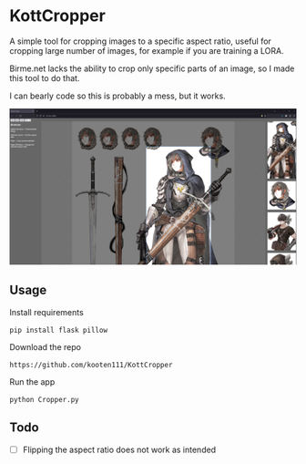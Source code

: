 
# KottCropper

A simple tool for cropping images to a specific aspect ratio, useful for cropping large number of images, for example if you are training a LORA.

Birme.net lacks the ability to crop only specific parts of an image, so I made this tool to do that.

I can bearly code so this is probably a mess, but it works.

![Screenshot](Readme/example_img.png)

  

## Usage
Install requirements

    pip install flask pillow

Download the repo

    https://github.com/kooten111/KottCropper

Run the app
    
    python Cropper.py

## Todo
- [ ] Flipping the aspect ratio does not work as intended